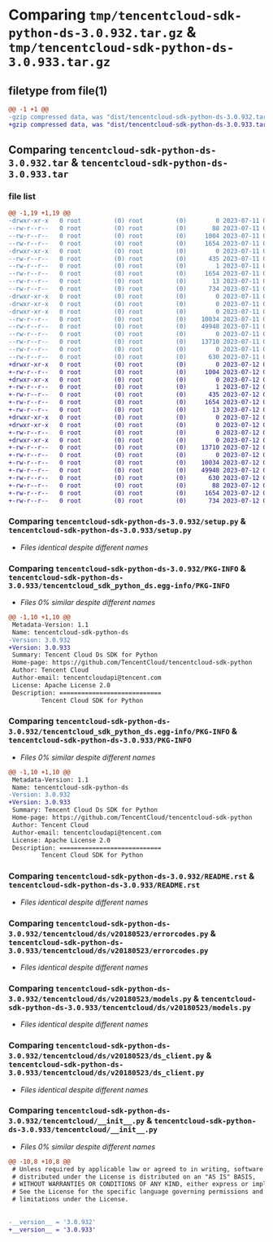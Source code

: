 # Comparing `tmp/tencentcloud-sdk-python-ds-3.0.932.tar.gz` & `tmp/tencentcloud-sdk-python-ds-3.0.933.tar.gz`

## filetype from file(1)

```diff
@@ -1 +1 @@
-gzip compressed data, was "dist/tencentcloud-sdk-python-ds-3.0.932.tar", last modified: Tue Jul 11 00:42:11 2023, max compression
+gzip compressed data, was "dist/tencentcloud-sdk-python-ds-3.0.933.tar", last modified: Wed Jul 12 00:28:39 2023, max compression
```

## Comparing `tencentcloud-sdk-python-ds-3.0.932.tar` & `tencentcloud-sdk-python-ds-3.0.933.tar`

### file list

```diff
@@ -1,19 +1,19 @@
-drwxr-xr-x   0 root         (0) root         (0)        0 2023-07-11 00:42:11.000000 tencentcloud-sdk-python-ds-3.0.932/
--rw-r--r--   0 root         (0) root         (0)       88 2023-07-11 00:42:11.000000 tencentcloud-sdk-python-ds-3.0.932/setup.cfg
--rw-r--r--   0 root         (0) root         (0)     1004 2023-07-11 00:42:11.000000 tencentcloud-sdk-python-ds-3.0.932/setup.py
--rw-r--r--   0 root         (0) root         (0)     1654 2023-07-11 00:42:11.000000 tencentcloud-sdk-python-ds-3.0.932/PKG-INFO
-drwxr-xr-x   0 root         (0) root         (0)        0 2023-07-11 00:42:11.000000 tencentcloud-sdk-python-ds-3.0.932/tencentcloud_sdk_python_ds.egg-info/
--rw-r--r--   0 root         (0) root         (0)      435 2023-07-11 00:42:11.000000 tencentcloud-sdk-python-ds-3.0.932/tencentcloud_sdk_python_ds.egg-info/SOURCES.txt
--rw-r--r--   0 root         (0) root         (0)        1 2023-07-11 00:42:11.000000 tencentcloud-sdk-python-ds-3.0.932/tencentcloud_sdk_python_ds.egg-info/dependency_links.txt
--rw-r--r--   0 root         (0) root         (0)     1654 2023-07-11 00:42:11.000000 tencentcloud-sdk-python-ds-3.0.932/tencentcloud_sdk_python_ds.egg-info/PKG-INFO
--rw-r--r--   0 root         (0) root         (0)       13 2023-07-11 00:42:11.000000 tencentcloud-sdk-python-ds-3.0.932/tencentcloud_sdk_python_ds.egg-info/top_level.txt
--rw-r--r--   0 root         (0) root         (0)      734 2023-07-11 00:42:11.000000 tencentcloud-sdk-python-ds-3.0.932/README.rst
-drwxr-xr-x   0 root         (0) root         (0)        0 2023-07-11 00:42:11.000000 tencentcloud-sdk-python-ds-3.0.932/tencentcloud/
-drwxr-xr-x   0 root         (0) root         (0)        0 2023-07-11 00:42:11.000000 tencentcloud-sdk-python-ds-3.0.932/tencentcloud/ds/
-drwxr-xr-x   0 root         (0) root         (0)        0 2023-07-11 00:42:11.000000 tencentcloud-sdk-python-ds-3.0.932/tencentcloud/ds/v20180523/
--rw-r--r--   0 root         (0) root         (0)    10034 2023-07-11 00:42:11.000000 tencentcloud-sdk-python-ds-3.0.932/tencentcloud/ds/v20180523/errorcodes.py
--rw-r--r--   0 root         (0) root         (0)    49948 2023-07-11 00:42:11.000000 tencentcloud-sdk-python-ds-3.0.932/tencentcloud/ds/v20180523/models.py
--rw-r--r--   0 root         (0) root         (0)        0 2023-07-11 00:42:11.000000 tencentcloud-sdk-python-ds-3.0.932/tencentcloud/ds/v20180523/__init__.py
--rw-r--r--   0 root         (0) root         (0)    13710 2023-07-11 00:42:11.000000 tencentcloud-sdk-python-ds-3.0.932/tencentcloud/ds/v20180523/ds_client.py
--rw-r--r--   0 root         (0) root         (0)        0 2023-07-11 00:42:11.000000 tencentcloud-sdk-python-ds-3.0.932/tencentcloud/ds/__init__.py
--rw-r--r--   0 root         (0) root         (0)      630 2023-07-11 00:42:11.000000 tencentcloud-sdk-python-ds-3.0.932/tencentcloud/__init__.py
+drwxr-xr-x   0 root         (0) root         (0)        0 2023-07-12 00:28:39.000000 tencentcloud-sdk-python-ds-3.0.933/
+-rw-r--r--   0 root         (0) root         (0)     1004 2023-07-12 00:28:39.000000 tencentcloud-sdk-python-ds-3.0.933/setup.py
+drwxr-xr-x   0 root         (0) root         (0)        0 2023-07-12 00:28:39.000000 tencentcloud-sdk-python-ds-3.0.933/tencentcloud_sdk_python_ds.egg-info/
+-rw-r--r--   0 root         (0) root         (0)        1 2023-07-12 00:28:39.000000 tencentcloud-sdk-python-ds-3.0.933/tencentcloud_sdk_python_ds.egg-info/dependency_links.txt
+-rw-r--r--   0 root         (0) root         (0)      435 2023-07-12 00:28:39.000000 tencentcloud-sdk-python-ds-3.0.933/tencentcloud_sdk_python_ds.egg-info/SOURCES.txt
+-rw-r--r--   0 root         (0) root         (0)     1654 2023-07-12 00:28:39.000000 tencentcloud-sdk-python-ds-3.0.933/tencentcloud_sdk_python_ds.egg-info/PKG-INFO
+-rw-r--r--   0 root         (0) root         (0)       13 2023-07-12 00:28:39.000000 tencentcloud-sdk-python-ds-3.0.933/tencentcloud_sdk_python_ds.egg-info/top_level.txt
+drwxr-xr-x   0 root         (0) root         (0)        0 2023-07-12 00:28:39.000000 tencentcloud-sdk-python-ds-3.0.933/tencentcloud/
+drwxr-xr-x   0 root         (0) root         (0)        0 2023-07-12 00:28:39.000000 tencentcloud-sdk-python-ds-3.0.933/tencentcloud/ds/
+-rw-r--r--   0 root         (0) root         (0)        0 2023-07-12 00:28:39.000000 tencentcloud-sdk-python-ds-3.0.933/tencentcloud/ds/__init__.py
+drwxr-xr-x   0 root         (0) root         (0)        0 2023-07-12 00:28:39.000000 tencentcloud-sdk-python-ds-3.0.933/tencentcloud/ds/v20180523/
+-rw-r--r--   0 root         (0) root         (0)    13710 2023-07-12 00:28:39.000000 tencentcloud-sdk-python-ds-3.0.933/tencentcloud/ds/v20180523/ds_client.py
+-rw-r--r--   0 root         (0) root         (0)        0 2023-07-12 00:28:39.000000 tencentcloud-sdk-python-ds-3.0.933/tencentcloud/ds/v20180523/__init__.py
+-rw-r--r--   0 root         (0) root         (0)    10034 2023-07-12 00:28:39.000000 tencentcloud-sdk-python-ds-3.0.933/tencentcloud/ds/v20180523/errorcodes.py
+-rw-r--r--   0 root         (0) root         (0)    49948 2023-07-12 00:28:39.000000 tencentcloud-sdk-python-ds-3.0.933/tencentcloud/ds/v20180523/models.py
+-rw-r--r--   0 root         (0) root         (0)      630 2023-07-12 00:28:39.000000 tencentcloud-sdk-python-ds-3.0.933/tencentcloud/__init__.py
+-rw-r--r--   0 root         (0) root         (0)       88 2023-07-12 00:28:39.000000 tencentcloud-sdk-python-ds-3.0.933/setup.cfg
+-rw-r--r--   0 root         (0) root         (0)     1654 2023-07-12 00:28:39.000000 tencentcloud-sdk-python-ds-3.0.933/PKG-INFO
+-rw-r--r--   0 root         (0) root         (0)      734 2023-07-12 00:28:39.000000 tencentcloud-sdk-python-ds-3.0.933/README.rst
```

### Comparing `tencentcloud-sdk-python-ds-3.0.932/setup.py` & `tencentcloud-sdk-python-ds-3.0.933/setup.py`

 * *Files identical despite different names*

### Comparing `tencentcloud-sdk-python-ds-3.0.932/PKG-INFO` & `tencentcloud-sdk-python-ds-3.0.933/tencentcloud_sdk_python_ds.egg-info/PKG-INFO`

 * *Files 0% similar despite different names*

```diff
@@ -1,10 +1,10 @@
 Metadata-Version: 1.1
 Name: tencentcloud-sdk-python-ds
-Version: 3.0.932
+Version: 3.0.933
 Summary: Tencent Cloud Ds SDK for Python
 Home-page: https://github.com/TencentCloud/tencentcloud-sdk-python
 Author: Tencent Cloud
 Author-email: tencentcloudapi@tencent.com
 License: Apache License 2.0
 Description: ============================
         Tencent Cloud SDK for Python
```

### Comparing `tencentcloud-sdk-python-ds-3.0.932/tencentcloud_sdk_python_ds.egg-info/PKG-INFO` & `tencentcloud-sdk-python-ds-3.0.933/PKG-INFO`

 * *Files 0% similar despite different names*

```diff
@@ -1,10 +1,10 @@
 Metadata-Version: 1.1
 Name: tencentcloud-sdk-python-ds
-Version: 3.0.932
+Version: 3.0.933
 Summary: Tencent Cloud Ds SDK for Python
 Home-page: https://github.com/TencentCloud/tencentcloud-sdk-python
 Author: Tencent Cloud
 Author-email: tencentcloudapi@tencent.com
 License: Apache License 2.0
 Description: ============================
         Tencent Cloud SDK for Python
```

### Comparing `tencentcloud-sdk-python-ds-3.0.932/README.rst` & `tencentcloud-sdk-python-ds-3.0.933/README.rst`

 * *Files identical despite different names*

### Comparing `tencentcloud-sdk-python-ds-3.0.932/tencentcloud/ds/v20180523/errorcodes.py` & `tencentcloud-sdk-python-ds-3.0.933/tencentcloud/ds/v20180523/errorcodes.py`

 * *Files identical despite different names*

### Comparing `tencentcloud-sdk-python-ds-3.0.932/tencentcloud/ds/v20180523/models.py` & `tencentcloud-sdk-python-ds-3.0.933/tencentcloud/ds/v20180523/models.py`

 * *Files identical despite different names*

### Comparing `tencentcloud-sdk-python-ds-3.0.932/tencentcloud/ds/v20180523/ds_client.py` & `tencentcloud-sdk-python-ds-3.0.933/tencentcloud/ds/v20180523/ds_client.py`

 * *Files identical despite different names*

### Comparing `tencentcloud-sdk-python-ds-3.0.932/tencentcloud/__init__.py` & `tencentcloud-sdk-python-ds-3.0.933/tencentcloud/__init__.py`

 * *Files 0% similar despite different names*

```diff
@@ -10,8 +10,8 @@
 # Unless required by applicable law or agreed to in writing, software
 # distributed under the License is distributed on an "AS IS" BASIS,
 # WITHOUT WARRANTIES OR CONDITIONS OF ANY KIND, either express or implied.
 # See the License for the specific language governing permissions and
 # limitations under the License.
 
 
-__version__ = '3.0.932'
+__version__ = '3.0.933'
```

